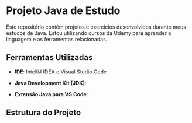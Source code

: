 # Projeto Java de Estudo

Este repositório contém projetos e exercícios desenvolvidos durante meus estudos de Java. Estou utilizando cursos da Udemy para aprender a linguagem e as ferramentas relacionadas.

## Ferramentas Utilizadas

- **IDE**: IntelliJ IDEA e Visual Studio Code
- **Java Development Kit (JDK)**:
  
- **Extensão Java para VS Code**:

## Estrutura do Projeto

